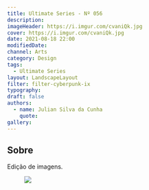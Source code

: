 ```yaml
---
title: Ultimate Series - Nº 056
description:
imageHeader: https://i.imgur.com/cvaniQk.jpg
cover: https://i.imgur.com/cvaniQk.jpg
date: 2021-08-18 22:00
modifiedDate:
channel: Arts
category: Design
tags:
  - Ultimate Series
layout: LandscapeLayout
filter: filter-cyberpunk-ix
typography:
draft: false
authors:
  - name: Julian Silva da Cunha
    quote:
gallery:
---
```


## Sobre

Edição de imagens.

<figure>
<img src="https://i.imgur.com/cvaniQk.jpg" className="max-w-full mx-auto block"/>
</figure>
